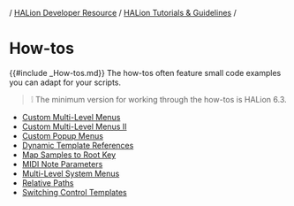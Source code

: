 / [HALion Developer Resource](../../HALion-Developer-Resource.md) / [HALion Tutorials & Guidelines](./HALion-Tutorials-Guidelines.md) /

# How-tos

{{#include _How-tos.md}} The how-tos often feature small code examples you can adapt for your scripts.

>&#10069; The minimum version for working through the how-tos is HALion 6.3.

* [Custom Multi-Level Menus](./Custom-Multi-Level-Menus.md)
* [Custom Multi-Level Menus II](./Custom-Multi-Level-Menus-II.md)
* [Custom Popup Menus](./Custom-Popup-Menus.md)
* [Dynamic Template References](./Dynamic-Template-References.md)
* [Map Samples to Root Key](./Map-Samples-to-Root-Key.md)
* [MIDI Note Parameters](./MIDI-Note-Parameters.md)
* [Multi-Level System Menus](./Multi-Level-System-Menus.md)
* [Relative Paths](./Relative-Paths.md)
* [Switching Control Templates](./Switching-Control-Templates.md)